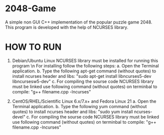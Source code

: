 # 2048-Game
A simple non GUI C++ implementation of the popular puzzle game 2048.
This program is developed with the help of NCURSES library.

# HOW TO RUN

1. Debian/Ubuntu Linux
  NCURSES library must be installed for running this program \n
  For installing follow the following steps:
    a.  Open the Terminal application.
    b.  Type the following apt-get command (without quotes) to install ncurses header and libs:
        "sudo apt-get install libncurses5-dev libncursesw5-dev"
    c.  For compiling the sourse code NCURSES library must be linked use following command (without quotes) on terminbal to             compile:
        "g++ filename.cpp -lncurses"
        
2.  CentOS/RHEL/Scientific Linux 6.x/7.x+ and Fedora Linux 21
    a. Open the Terminal application.
    b. Type the following yum command (without quotes) to install ncurses header and libs:
       "sudo yum install ncurses-devel"
    c.  For compiling the sourse code NCURSES library must be linked use following command (without quotes) on terminbal to             compile:
        "g++ filename.cpp -lncurses"
